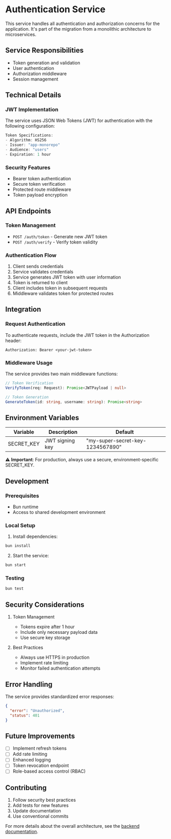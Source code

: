 # Authentication Service

This service handles all authentication and authorization concerns for the application. It's part of the migration from a monolithic architecture to microservices.

## Service Responsibilities

- Token generation and validation
- User authentication
- Authorization middleware
- Session management

## Technical Details

### JWT Implementation

The service uses JSON Web Tokens (JWT) for authentication with the following configuration:

```typescript
Token Specifications:
- Algorithm: HS256
- Issuer: "app-monorepo"
- Audience: "users"
- Expiration: 1 hour
```

### Security Features

- Bearer token authentication
- Secure token verification
- Protected route middleware
- Token payload encryption

## API Endpoints

### Token Management
- `POST /auth/token` - Generate new JWT token
- `POST /auth/verify` - Verify token validity

### Authentication Flow

1. Client sends credentials
2. Service validates credentials
3. Service generates JWT token with user information
4. Token is returned to client
5. Client includes token in subsequent requests
6. Middleware validates token for protected routes

## Integration

### Request Authentication

To authenticate requests, include the JWT token in the Authorization header:

```http
Authorization: Bearer <your-jwt-token>
```

### Middleware Usage

The service provides two main middleware functions:

```typescript
// Token Verification
VerifyToken(req: Request): Promise<JWTPayload | null>

// Token Generation
GenerateToken(id: string, username: string): Promise<string>
```

## Environment Variables

| Variable | Description | Default |
|----------|-------------|---------|
| SECRET_KEY | JWT signing key | "my-super-secret-key-1234567890" |

⚠️ **Important**: For production, always use a secure, environment-specific SECRET_KEY.

## Development

### Prerequisites
- Bun runtime
- Access to shared development environment

### Local Setup

1. Install dependencies:
```bash
bun install
```

2. Start the service:
```bash
bun start
```

### Testing

```bash
bun test
```

## Security Considerations

1. Token Management
   - Tokens expire after 1 hour
   - Include only necessary payload data
   - Use secure key storage

2. Best Practices
   - Always use HTTPS in production
   - Implement rate limiting
   - Monitor failed authentication attempts

## Error Handling

The service provides standardized error responses:

```json
{
  "error": "Unauthorized",
  "status": 401
}
```

## Future Improvements

- [ ] Implement refresh tokens
- [ ] Add rate limiting
- [ ] Enhanced logging
- [ ] Token revocation endpoint
- [ ] Role-based access control (RBAC)

## Contributing

1. Follow security best practices
2. Add tests for new features
3. Update documentation
4. Use conventional commits

For more details about the overall architecture, see the [backend documentation](../../README.md).
